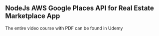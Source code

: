 ## NodeJs AWS Google Places API for Real Estate Marketplace App

The entire video course with PDF can be found in Udemy
